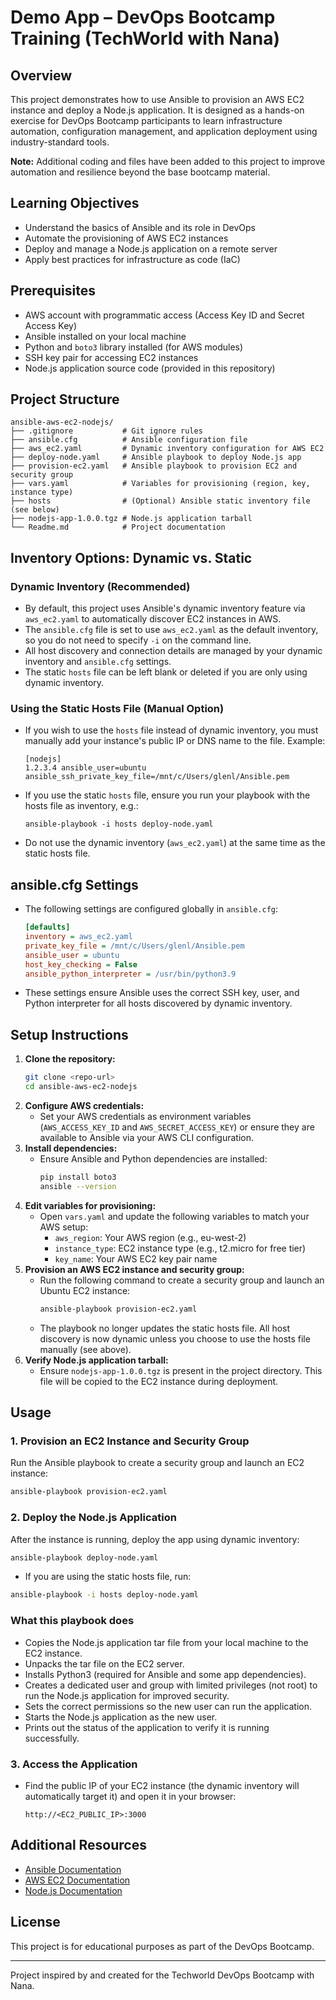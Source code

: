# Demo App – DevOps Bootcamp Training (TechWorld with Nana)

## Overview
This project demonstrates how to use Ansible to provision an AWS EC2 instance and deploy a Node.js application. It is designed as a hands-on exercise for DevOps Bootcamp participants to learn infrastructure automation, configuration management, and application deployment using industry-standard tools.

**Note:** Additional coding and files have been added to this project to improve automation and resilience beyond the base bootcamp material.

## Learning Objectives
- Understand the basics of Ansible and its role in DevOps
- Automate the provisioning of AWS EC2 instances
- Deploy and manage a Node.js application on a remote server
- Apply best practices for infrastructure as code (IaC)

## Prerequisites
- AWS account with programmatic access (Access Key ID and Secret Access Key)
- Ansible installed on your local machine
- Python and `boto3` library installed (for AWS modules)
- SSH key pair for accessing EC2 instances
- Node.js application source code (provided in this repository)

## Project Structure
```
ansible-aws-ec2-nodejs/
├── .gitignore           # Git ignore rules
├── ansible.cfg          # Ansible configuration file
├── aws_ec2.yaml         # Dynamic inventory configuration for AWS EC2
├── deploy-node.yaml     # Ansible playbook to deploy Node.js app
├── provision-ec2.yaml   # Ansible playbook to provision EC2 and security group
├── vars.yaml            # Variables for provisioning (region, key, instance type)
├── hosts                # (Optional) Ansible static inventory file (see below)
├── nodejs-app-1.0.0.tgz # Node.js application tarball
└── Readme.md            # Project documentation
```

## Inventory Options: Dynamic vs. Static

### Dynamic Inventory (Recommended)
- By default, this project uses Ansible's dynamic inventory feature via `aws_ec2.yaml` to automatically discover EC2 instances in AWS.
- The `ansible.cfg` file is set to use `aws_ec2.yaml` as the default inventory, so you do not need to specify `-i` on the command line.
- All host discovery and connection details are managed by your dynamic inventory and `ansible.cfg` settings.
- The static `hosts` file can be left blank or deleted if you are only using dynamic inventory.

### Using the Static Hosts File (Manual Option)
- If you wish to use the `hosts` file instead of dynamic inventory, you must manually add your instance's public IP or DNS name to the file. Example:
  ```
  [nodejs]
  1.2.3.4 ansible_user=ubuntu ansible_ssh_private_key_file=/mnt/c/Users/glenl/Ansible.pem
  ```
- If you use the static `hosts` file, ensure you run your playbook with the hosts file as inventory, e.g.:
  ```
  ansible-playbook -i hosts deploy-node.yaml
  ```
- Do not use the dynamic inventory (`aws_ec2.yaml`) at the same time as the static hosts file.

## ansible.cfg Settings
- The following settings are configured globally in `ansible.cfg`:
  ```ini
  [defaults]
  inventory = aws_ec2.yaml
  private_key_file = /mnt/c/Users/glenl/Ansible.pem
  ansible_user = ubuntu
  host_key_checking = False
  ansible_python_interpreter = /usr/bin/python3.9
  ```
- These settings ensure Ansible uses the correct SSH key, user, and Python interpreter for all hosts discovered by dynamic inventory.

## Setup Instructions
1. **Clone the repository:**
   ```bash
   git clone <repo-url>
   cd ansible-aws-ec2-nodejs
   ```
2. **Configure AWS credentials:**
   - Set your AWS credentials as environment variables (`AWS_ACCESS_KEY_ID` and `AWS_SECRET_ACCESS_KEY`) or ensure they are available to Ansible via your AWS CLI configuration.
3. **Install dependencies:**
   - Ensure Ansible and Python dependencies are installed:
     ```bash
     pip install boto3
     ansible --version
     ```
4. **Edit variables for provisioning:**
   - Open `vars.yaml` and update the following variables to match your AWS setup:
     - `aws_region`: Your AWS region (e.g., eu-west-2)
     - `instance_type`: EC2 instance type (e.g., t2.micro for free tier)
     - `key_name`: Your AWS EC2 key pair name
5. **Provision an AWS EC2 instance and security group:**
   - Run the following command to create a security group and launch an Ubuntu EC2 instance:
     ```bash
     ansible-playbook provision-ec2.yaml
     ```
   - The playbook no longer updates the static hosts file. All host discovery is now dynamic unless you choose to use the hosts file manually (see above).
6. **Verify Node.js application tarball:**
   - Ensure `nodejs-app-1.0.0.tgz` is present in the project directory. This file will be copied to the EC2 instance during deployment.

## Usage
### 1. Provision an EC2 Instance and Security Group
Run the Ansible playbook to create a security group and launch an EC2 instance:
```bash
ansible-playbook provision-ec2.yaml
```

### 2. Deploy the Node.js Application
After the instance is running, deploy the app using dynamic inventory:
```bash
ansible-playbook deploy-node.yaml
```
- If you are using the static hosts file, run:
```bash
ansible-playbook -i hosts deploy-node.yaml
```

### What this playbook does
- Copies the Node.js application tar file from your local machine to the EC2 instance.
- Unpacks the tar file on the EC2 server.
- Installs Python3 (required for Ansible and some app dependencies).
- Creates a dedicated user and group with limited privileges (not root) to run the Node.js application for improved security.
- Sets the correct permissions so the new user can run the application.
- Starts the Node.js application as the new user.
- Prints out the status of the application to verify it is running successfully.

### 3. Access the Application
- Find the public IP of your EC2 instance (the dynamic inventory will automatically target it) and open it in your browser:
  ```
  http://<EC2_PUBLIC_IP>:3000
  ```

## Additional Resources
- [Ansible Documentation](https://docs.ansible.com/)
- [AWS EC2 Documentation](https://docs.aws.amazon.com/ec2/)
- [Node.js Documentation](https://nodejs.org/en/docs/)

## License
This project is for educational purposes as part of the DevOps Bootcamp.

---

Project inspired by and created for the Techworld DevOps Bootcamp with Nana.
